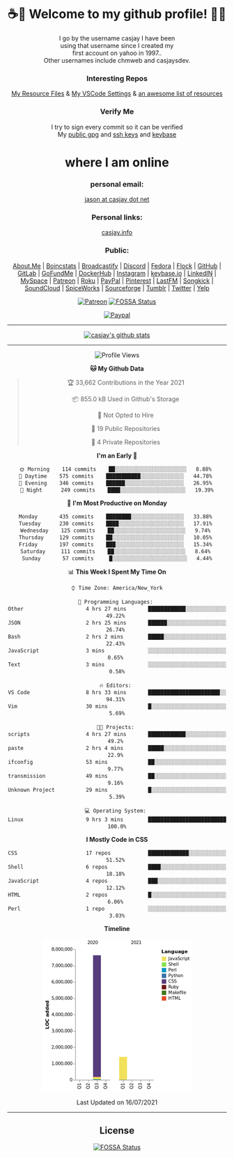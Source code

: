 <div align="center">  
  
# <strong> ☕👋 Welcome to my github profile! 👋🚀 </strong>  
  
I go by the username casjay I have been  
using that username since I created my  
first account on yahoo in 1997..  
Other usernames include chmweb and casjaysdev.  
  
### <strong> Interesting Repos </strong>  
[My Resource Files](https://github.com/casjay/resources) & 
[My VSCode Settings](https://github.com/casjay/vs-code) & 
[an awesome list of resources](https://github.com/casjay/awesome)
  
### <strong> Verify Me </strong>
I try to sign every commit so it can be verified  
My [public gpg](https://github.com/casjay/public/raw/master/jason.asc) and 
[ssh keys](https://github.com/casjay/public/raw/master/ssh_id.pub) and 
[keybase](https://keybase.io/casjay)  
  
# <strong> where I am online </strong>  
  
### <strong> personal email: </strong>  
[jason at casjay dot net](mailto:jason@casjay.net)  

### <strong> Personal links: </strong>  
[casjay.info](http://casjay.info)  
  
### <strong> Public: </strong>  
[About.Me](https://about.me/casjay) | 
[Boincstats](https://boincstats.com/en/page/profile/user/34665/) | 
[Broadcastify](http://www.radioreference.com/apps/user/?uid=184850) | 
[Discord](https://discord.gg/z2wS84v) | 
[Fedora](https://copr.fedorainfracloud.org/coprs/casjay) | 
[Flock](http://casjay.flock.com) | 
[GitHub](http://github.com/casjay) | 
[GitLab](http://gitlab.com/casjay) | 
[GoFundMe](https://www.gofundme.com/casjay) | 
[DockerHub](https://hub.docker.com/r/casjay/) | 
[Instagram](https://www.instagram.com/casjay/) | 
[keybase.io](http://keybase.io/casjay) | 
[LinkedIN](http://linkedin.com/in/casjay) | 
[MySpace](https://myspace.com/casjay) | 
[Patreon](https://www.patreon.com/casjay) | 
[Roku](https://my.roku.com/add/casjaysdev) | 
[PayPal](https://paypal.me/casjaysdev) | 
[Pinterest](https://www.pinterest.com/casjaysdev) | 
[LastFM](https://www.last.fm/user/Casjay) | 
[Songkick](https://www.songkick.com/users/casjay) | 
[SoundCloud](https://soundcloud.com/casjay) | 
[SpiceWorks](https://community.spiceworks.com/people/casjay) | 
[Sourceforge](https://sourceforge.net/u/chmweb/profile/) | 
[Tumblr](https://casjay.tumblr.com) | 
[Twitter](https://twitter.com/casjay) | 
[Yelp](https://www.yelp.com/user_details?userid=vSxaZZdqte5WhkOlsPqReQ)  
  
[![Patreon](https://img.shields.io/badge/patreon-donate-orange.svg)](https://www.patreon.com/casjay) [![FOSSA Status](https://app.fossa.com/api/projects/git%2Bgithub.com%2Fcasjay%2Fcasjay.svg?type=shield)](https://app.fossa.com/projects/git%2Bgithub.com%2Fcasjay%2Fcasjay?ref=badge_shield)

[![Paypal](https://img.shields.io/badge/Donate-PayPal-green.svg)](https://www.paypal.me/casjaysdev)  
  
---
[![casjay's github stats](https://gh-readme-stats.casjay.now.sh/api/?theme=dracula&username=casjay&show_icons=true)](https://github.com/casjay)  
  
---
<!--START_SECTION:waka-->
![Profile Views](http://img.shields.io/badge/Profile%20Views-2-blue)

**🐱 My Github Data** 

> 🏆 33,662 Contributions in the Year 2021
 > 
> 📦 855.0 kB Used in Github's Storage 
 > 
> 🚫 Not Opted to Hire
 > 
> 📜 19 Public Repositories 
 > 
> 🔑 4 Private Repositories  
 > 
**I'm an Early 🐤** 

```text
🌞 Morning    114 commits    ██░░░░░░░░░░░░░░░░░░░░░░░   8.88% 
🌆 Daytime    575 commits    ███████████░░░░░░░░░░░░░░   44.78% 
🌃 Evening    346 commits    ██████░░░░░░░░░░░░░░░░░░░   26.95% 
🌙 Night      249 commits    ████░░░░░░░░░░░░░░░░░░░░░   19.39%

```
📅 **I'm Most Productive on Monday** 

```text
Monday       435 commits    ████████░░░░░░░░░░░░░░░░░   33.88% 
Tuesday      230 commits    ████░░░░░░░░░░░░░░░░░░░░░   17.91% 
Wednesday    125 commits    ██░░░░░░░░░░░░░░░░░░░░░░░   9.74% 
Thursday     129 commits    ██░░░░░░░░░░░░░░░░░░░░░░░   10.05% 
Friday       197 commits    ███░░░░░░░░░░░░░░░░░░░░░░   15.34% 
Saturday     111 commits    ██░░░░░░░░░░░░░░░░░░░░░░░   8.64% 
Sunday       57 commits     █░░░░░░░░░░░░░░░░░░░░░░░░   4.44%

```


📊 **This Week I Spent My Time On** 

```text
⌚︎ Time Zone: America/New_York

💬 Programming Languages: 
Other                    4 hrs 27 mins       ████████████░░░░░░░░░░░░░   49.22% 
JSON                     2 hrs 25 mins       ██████░░░░░░░░░░░░░░░░░░░   26.74% 
Bash                     2 hrs 2 mins        █████░░░░░░░░░░░░░░░░░░░░   22.43% 
JavaScript               3 mins              ░░░░░░░░░░░░░░░░░░░░░░░░░   0.65% 
Text                     3 mins              ░░░░░░░░░░░░░░░░░░░░░░░░░   0.58%

🔥 Editors: 
VS Code                  8 hrs 33 mins       ███████████████████████░░   94.31% 
Vim                      30 mins             █░░░░░░░░░░░░░░░░░░░░░░░░   5.69%

🐱‍💻 Projects: 
scripts                  4 hrs 27 mins       ████████████░░░░░░░░░░░░░   49.2% 
paste                    2 hrs 4 mins        █████░░░░░░░░░░░░░░░░░░░░   22.9% 
ifconfig                 53 mins             ██░░░░░░░░░░░░░░░░░░░░░░░   9.77% 
transmission             49 mins             ██░░░░░░░░░░░░░░░░░░░░░░░   9.16% 
Unknown Project          29 mins             █░░░░░░░░░░░░░░░░░░░░░░░░   5.39%

💻 Operating System: 
Linux                    9 hrs 3 mins        █████████████████████████   100.0%

```

**I Mostly Code in CSS** 

```text
CSS                      17 repos            █████████████░░░░░░░░░░░░   51.52% 
Shell                    6 repos             ████░░░░░░░░░░░░░░░░░░░░░   18.18% 
JavaScript               4 repos             ███░░░░░░░░░░░░░░░░░░░░░░   12.12% 
HTML                     2 repos             █░░░░░░░░░░░░░░░░░░░░░░░░   6.06% 
Perl                     1 repo              ░░░░░░░░░░░░░░░░░░░░░░░░░   3.03%

```


**Timeline**

![Chart not found](https://raw.githubusercontent.com/casjay/casjay/master/charts/bar_graph.png) 


 Last Updated on 16/07/2021
<!--END_SECTION:waka-->
  
---

## License
[![FOSSA Status](https://app.fossa.com/api/projects/git%2Bgithub.com%2Fcasjay%2Fcasjay.svg?type=large)](https://app.fossa.com/projects/git%2Bgithub.com%2Fcasjay%2Fcasjay?ref=badge_large)

</div>  
